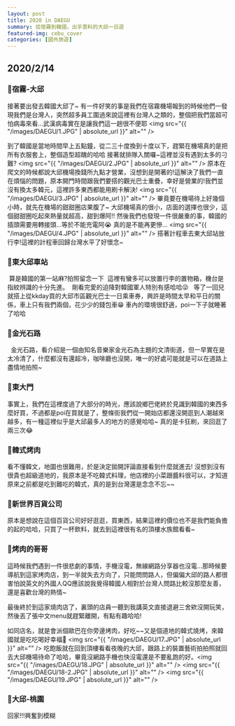 ```yaml
---
layout: post
title: 2020 in DAEGU
summary: 從宿霧到韓國，出乎意料的大邱一日遊
featured-img: cebu_cover
categories: [國外旅遊]
---
```


<h2>2020/2/14</h2>
<h3>📍宿霧-大邱</h3>

接著要出發去韓國大邱了~
有一件好笑的事是我們在宿霧機場報到的時候他們一發現我們是台灣人，突然超多員工圍過來說這裡有台灣人之類的，整個把我們當超可怕病毒來看…武漢病毒實在是讓我們這一趟很不便耶
<span class="image fit"><img src="{{ "/images/DAEGU/1.JPG" | absolute_url }}" alt="" /></span>

到了韓國是當地時間早上五點鐘，從二三十度換到十度以下，趕緊在機場真的是把所有衣服套上，整個造型超醜的哈哈
接著就排隊入關囉~這裡並沒有遇到太多的刁難?
<span class="image fit"><img src="{{ "/images/DAEGU/2.JPG" | absolute_url }}" alt="" /></span>
原本在爬文的時候都說大邱機場換錢所九點才營業，沒想到是開著的!這解決了我們一直在煩惱的問題，原本開門時間跟我們要搭的觀光巴士重疊，幸好是營業的!我們並沒有換太多韓元，這裡許多東西都能用刷卡解決!
<span class="image fit"><img src="{{ "/images/DAEGU/3.JPG" | absolute_url }}" alt="" /></span>
畢竟要在機場待上好幾個小時，就先在機場的甜甜圈店果腹了~
大邱機場真的很小，店面的選擇也很少，這個甜甜圈吃起來熱量就超高，甜到爆阿!!
然後我們也發現一件很嚴重的事，韓國的插頭需要用轉接頭…等於不能充電阿😭 真的是不能再更慘…
<span class="image fit"><img src="{{ "/images/DAEGU/4.JPG" | absolute_url }}" alt="" /></span>
搭著計程車去東大邱站放行李!這裡的計程車回歸台灣水平了好懷念~
<h3>📍東大邱車站</h3>
<span class="image fit"><img src="{{ "/images/DAEGU/5.JPG" | absolute_url }}" alt="" /></span>
算是韓國的第一站麻?拍照留念一下
<span class="image fit"><img src="{{ "/images/DAEGU/7.JPG" | absolute_url }}" alt="" /></span>
這裡有蠻多可以放置行李的置物箱，機台是指紋辨識的十分先進。
<span class="image fit"><img src="{{ "/images/DAEGU/6.JPG" | absolute_url }}" alt="" /></span>
剛看完愛的迫降對韓國軍人特別有感哈哈😜
<span class="image fit"><img src="{{ "/images/DAEGU/8.JPG" | absolute_url }}" alt="" /></span>
<span class="image fit"><img src="{{ "/images/DAEGU/8-2.JPG" | absolute_url }}" alt="" /></span>
等了一回兒就搭上從kkday買的大邱市區觀光巴士一日乘車券，興許是時間太早和平日的關係，車上只有我們兩個，花少少的錢包車😁
車內的環境很舒適，poi一下子就睡著了哈哈
<h3>📍金光石路</h3>
<span class="image fit"><img src="{{ "/images/DAEGU/9.JPG" | absolute_url }}" alt="" /></span>
<span class="image fit"><img src="{{ "/images/DAEGU/9-2.JPG" | absolute_url }}" alt="" /></span>
金光石路，看介紹是一個由知名音樂家金光石為主題的文清街道，但一早實在是太冷清了，什麼都沒有還超冷，咖啡廳也沒開，唯一的好處可能就是可以在道路上盡情地拍照~
<span class="image fit"><img src="{{ "/images/DAEGU/9-3.JPG" | absolute_url }}" alt="" /></span>

<h3>📍東大門</h3>
事實上，我們在這裡度過了大部分的時光，應該說鄉巴佬終於見識到韓國的東西多麼好買，不過都是poi在買就是了，整條街我們從一開始店都還沒開逛到人潮越來越多，有一種這裡似乎是大邱最多人的地方的感覺哈哈~
真的是卡狂刷，來回逛了兩三次😂
<span class="image fit"><img src="{{ "/images/DAEGU/11.JPG" | absolute_url }}" alt="" /></span>
<span class="image fit"><img src="{{ "/images/DAEGU/11-2.JPG" | absolute_url }}" alt="" /></span>
<span class="image fit"><img src="{{ "/images/DAEGU/11-3.JPG" | absolute_url }}" alt="" /></span>

<h3>📍韓式烤肉</h3>
看不懂韓文，地圖也很難用，於是決定拋開評論直接看到什麼就進去!
沒想到沒有很貴也超級道地的，我原本是不吃韓式料理，他店裡的小菜跟醬料很可以，才知道原來之前都是吃到難吃的韓式，真的是到台灣還是念念不忘~~
<span class="image fit"><img src="{{ "/images/DAEGU/13.JPG" | absolute_url }}" alt="" /></span>

<h3>📍新世界百貨公司</h3>
原本是想說在這個百貨公司好好逛逛，買東西，結果這裡的價位也不是我們能負擔的起的哈哈，只買了一杯飲料，就去到這裡很有名的頂樓水族館看看~
<span class="image fit"><img src="{{ "/images/DAEGU/14.JPG" | absolute_url }}" alt="" /></span>
<span class="image fit"><img src="{{ "/images/DAEGU/15.JPG" | absolute_url }}" alt="" /></span>
<span class="image fit"><img src="{{ "/images/DAEGU/16.JPG" | absolute_url }}" alt="" /></span>
<h3>📍烤肉的哥哥</h3>
這時候我們遇到一件很悲劇的事情，手機沒電，無線網路分享器也沒電...那時候要導航到這家烤肉店，到一半就失去方向了，只能問問路人，但偏偏大邱的路人都很害怕說英文的外國人QQ應該說我覺得韓國人相對於台灣人問路比較沒那麼友善，還是喜歡台灣的熱情~

最後終於到這家燒肉店了，裏頭的店員一聽到我講英文直接退避三舍欸沒開玩笑，然後丟了張中文menu就趕緊離開，有點有趣哈哈!

如同店名，就是會派個歐巴在你旁邊烤肉，好吃~~又是個道地的韓式燒烤，來韓國就是吃吃喝好幸福🥰 
<span class="image fit"><img src="{{ "/images/DAEGU/17.JPG" | absolute_url }}" alt="" /></span>
吃飽飯就在回到頂樓看看夜晚的大邱，跟路上的裝置藝術拍拍照就回去大邱機場待命了哈哈，畢竟沒網路手機也快沒電還是不要亂跑的好。<span class="image fit"><img src="{{ "/images/DAEGU/18.JPG" | absolute_url }}" alt="" /></span>
<span class="image fit"><img src="{{ "/images/DAEGU/18-2.JPG" | absolute_url }}" alt="" /></span>
<span class="image fit"><img src="{{ "/images/DAEGU/19.JPG" | absolute_url }}" alt="" /></span>
<h3>📍大邱-桃園</h3>
回家!!!興奮到模糊
<span class="image fit"><img src="{{ "/images/DAEGU/20.JPG" | absolute_url }}" alt="" /></span>